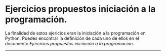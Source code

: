 Ejercicios propuestos iniciación a la programación.
==================================

La finalidad de estos ejericios eran la iniciación a la programación en Python.
Puedes encontrar la definición de cada uno de ellos en el documento *Ejercicios propuestos iniciación a la programación*.

---------
